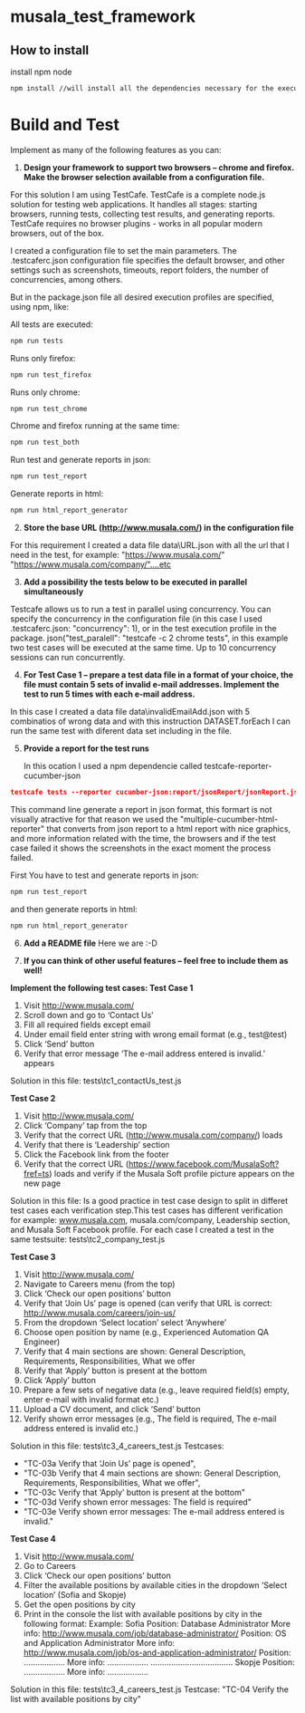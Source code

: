 # musala_test_framework

## How to install

install npm node

```bash
npm install //will install all the dependencies necessary for the execution of this framework
```

# Build and Test

Implement as many of the following features as you can:

1. **Design your framework to support two browsers – chrome and firefox. Make the browser selection available from a configuration file.**

For this solution I am using TestCafe. TestCafe is a complete node.js solution for testing web applications. It handles all stages: starting browsers, running tests, collecting test results, and generating reports. TestCafe requires no browser plugins - works in all popular modern browsers, out of the box.

I created a configuration file to set the main parameters.
The .testcaferc.json configuration file specifies the default browser, and other settings such as screenshots, timeouts, report folders, the number of concurrencies, among others.

But in the package.json file all desired execution profiles are specified, using npm, like:

All tests are executed:

```bash
npm run tests
```

Runs only firefox:

```bash
npm run test_firefox
```

Runs only chrome:

```bash
npm run test_chrome
```

Chrome and firefox running at the same time:

```bash
npm run test_both
```

Run test and generate reports in json:

```bash
npm run test_report
```

Generate reports in html:

```bash
npm run html_report_generator
```

2. **Store the base URL (http://www.musala.com/) in the configuration file**

For this requirement I created a data file data\URL.json with all the url that I need in the test, for example:
"https://www.musala.com/" "https://www.musala.com/company/"....etc

3. **Add a possibility the tests below to be executed in parallel simultaneously**

Testcafe allows us to run a test in parallel using concurrency. You can specify the concurrency in the configuration file (in this case I used .testcaferc.json: "concurrency": 1), or in the test execution profile in the package. json("test_paralell": "testcafe -c 2 chrome tests", in this example two test cases will be executed at the same time.
Up to 10 concurrency sessions can run concurrently.

4. **For Test Case 1 – prepare a test data file in a format of your choice, the file must contain 5 sets of invalid e-mail addresses. Implement the test to run 5 times with each e-mail address.**

In this case I created a data file data\invalidEmailAdd.json with 5 combinatios of wrong data and with this instruction DATASET.forEach I can run the same test with diferent data set including in the file.

5. **Provide a report for the test runs**

   In this ocation I used a npm dependencie called testcafe-reporter-cucumber-json

```JSON
testcafe tests --reporter cucumber-json:report/jsonReport/jsonReport.json --reporter-app-name='Test Execution Report'
```

This command line generate a report in json format, this formart is not visually atractive for that reason we used the "multiple-cucumber-html-reporter" that converts from json report to a html report with nice graphics, and more information related with the time, the browsers and if the test case failed it shows the screenshots in the exact moment the process failed.

First You have to test and generate reports in json:

```bash
npm run test_report
```

and then generate reports in html:

```bash
npm run html_report_generator
```

6. **Add a README file**
   Here we are :-D

7. **If you can think of other useful features – feel free to include them as well!**

**Implement the following test cases:
Test Case 1**

1. Visit http://www.musala.com/
2. Scroll down and go to ‘Contact Us’
3. Fill all required fields except email
4. Under email field enter string with wrong email format (e.g., test@test)
5. Click ‘Send’ button
6. Verify that error message ‘The e-mail address entered is invalid.’ appears

Solution in this file: tests\tc1_contactUs_test.js

**Test Case 2**

1. Visit http://www.musala.com/
2. Click ‘Company’ tap from the top
3. Verify that the correct URL (http://www.musala.com/company/) loads
4. Verify that there is ‘Leadership’ section
5. Click the Facebook link from the footer
6. Verify that the correct URL (https://www.facebook.com/MusalaSoft?fref=ts) loads and verify if the Musala Soft profile picture appears on the new page

Solution in this file:
Is a good practice in test case design to split in differet test cases each verification step.This test cases has different verification for example: www.musala.com, musala.com/company, Leadership section, and Musala Soft Facebook profile.
For each case I created a test in the same testsuite: tests\tc2_company_test.js

**Test Case 3**

1. Visit http://www.musala.com/
2. Navigate to Careers menu (from the top)
3. Click ‘Check our open positions’ button
4. Verify that ‘Join Us’ page is opened (can verify that URL is correct: http://www.musala.com/careers/join-us/
5. From the dropdown ‘Select location’ select ‘Anywhere’
6. Choose open position by name (e.g., Experienced Automation QA Engineer)
7. Verify that 4 main sections are shown: General Description, Requirements, Responsibilities, What we offer
8. Verify that ‘Apply’ button is present at the bottom
9. Click ‘Apply’ button
10. Prepare a few sets of negative data (e.g., leave required field(s) empty, enter e-mail with invalid format etc.)
11. Upload a CV document, and click ‘Send’ button
12. Verify shown error messages (e.g., The field is required, The e-mail address entered is invalid etc.)

Solution in this file: tests\tc3_4_careers_test.js
Testcases:

- "TC-03a Verify that ‘Join Us’ page is opened",
- "TC-03b Verify that 4 main sections are shown: General Description, Requirements, Responsibilities, What we offer",
- "TC-03c Verify that ‘Apply’ button is present at the bottom"
- "TC-03d Verify shown error messages: The field is required"
- "TC-03e Verify shown error messages: The e-mail address entered is invalid."

**Test Case 4**

1. Visit http://www.musala.com/
2. Go to Careers
3. Click ‘Check our open positions’ button
4. Filter the available positions by available cities in the dropdown ‘Select location’ (Sofia and Skopje)
5. Get the open positions by city
6. Print in the console the list with available positions by city in the following format:
   Example:
   Sofia
   Position: Database Administrator
   More info: http://www.musala.com/job/database-administrator/
   Position: OS and Application Administrator
   More info: http://www.musala.com/job/os-and-application-administrator/
   Position: ………………
   More info: ………………
   ………………………………
   Skopje
   Position: ………………
   More info: ………………

Solution in this file: tests\tc3_4_careers_test.js
Testcase: "TC-04 Verify the list with available positions by city"
